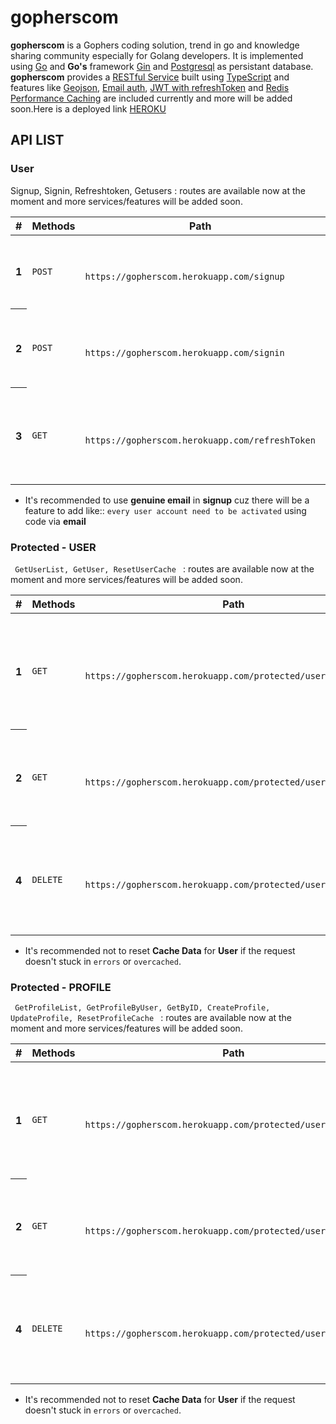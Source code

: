 # gopherscom

**gopherscom** is a Gophers coding solution, trend in go and knowledge sharing community especially for Golang developers. It is implemented using [Go](https://golang.org/) and **Go's** framework [Gin](https://github.com/gin-gonic) and [Postgresql](https://www.postgresql.org/) as persistant database. **gopherscom** provides a [RESTful Service](https://restfulapi.net/)
built using [TypeScript](https://www.typescriptlang.org/) and features like [Geojson](http://geojson.io/), [Email
auth](https://mail.google.com/), [JWT with refreshToken](http://www.passportjs.org/) and [Redis Performance Caching](https://redis.io/) are included currently and more will be
added soon.Here is a deployed link [HEROKU](https://gopherscom.herokuapp.com/)


##

##


## API LIST

### User
Signup, Signin, Refreshtoken, Getusers</code> : routes are available now at the moment and more services/features will
be added soon.
<table class="table table-hover">
    <thead>
        <tr>
            <th scope="col">#</th>
            <th scope="col">Methods</th>
            <th scope="col">Path</th>
            <th scope="col">Types</th>
            <th scope="col">Description</th>
        </tr>
    </thead>
    <tbody>
        <tr>
            <th scope="row">1</th>
            <td><code>POST</code></td>
            <td>
                <code>
                  https://gopherscom.herokuapp.com/signup
                </code>
            </td>
            <td><code>{String}</code></td>
            <td> <code>'/signUp'</code> route will allow you to save new user data to
                Database.<code>{ unique email is required }</code> </td>
        </tr>
        <tr>
            <th scope="row">2</th>
            <td><code>POST</code></td>
            <td>
                <code>
                https://gopherscom.herokuapp.com/signin
                </code>
            </td>
            <td><code>{String, String}</code></td>
            <td> <code>'/signIn'</code> route will allow you to login via database and generate
                two tokens.<code>accessToken</code> and <code>refreshToken</code>. </td>
        </tr>
        <tr>
            <th scope="row">3</th>
            <td><code>GET</code></td>
            <td>
                <code>
                 https://gopherscom.herokuapp.com/refreshToken
                </code>
            </td>
            <td><code>{String}</code></td>
            <td> <code>'/refreshToken'</code> route will allow you to refresh tokens without
                <code>sigining in</code> and
                <code>refreshToken</code>.<code>{ refreshToken need to be valid }</code> </td>
        </tr>
    </tbody>
</table>

- It's recommended to use **genuine email** in **signup** cuz there will be a feature to add like:: `every user account
need to be activated` using code via **email**

### Protected - USER
<code> GetUserList, GetUser, ResetUserCache </code> : routes are available now at the moment and more
services/features will be added soon.


<table class="table table-hover">
    <thead>
        <tr>
            <th scope="col">#</th>
            <th scope="col">Methods</th>
            <th scope="col">Path</th>
            <th scope="col">Types</th>
            <th scope="col">Description</th>
        </tr>
    </thead>
    <tbody>
        <tr>
            <th scope="row">1</th>
            <td><code>GET</code></td>
            <td>
                <code>
                    https://gopherscom.herokuapp.com/protected/user/list
                </code>
            </td>
            <td><code>{String, Objects, Slice}</code></td>
            <td> <code>'/'</code> route will allow you to fetach <code>users</code> data from
                <code>Postgresql/Redis</code>
                Database.<code>{ Authenitication with valid accessToken is required }</code> </td>
        </tr>
        <tr>
            <th scope="row">2</th>
            <td><code>GET</code></td>
            <td>
                <code>
                    https://gopherscom.herokuapp.com/protected/user?id={}
                </code>
            </td>
            <td><code>{String, Objects}</code></td>
            <td> <code>'/'</code> route will allow you to fetch only specific <code>User</code> based
                on <code>id</code>.<code>{ refreshToken need to be valid }</code> </td>
        </tr>
        <tr>
            <th scope="row">4</th>
            <td><code>DELETE</code></td>
            <td>
                <code>
                 https://gopherscom.herokuapp.com/protected/user/resetcache
                </code>
            </td>
            <td><code>{String}</code></td>
            <td> <code>'/'</code> route will allow you to reset all <code>User</code> data in 
                <code>Redis cache</code>.
                <code>{ Authenitication with valid accessToken is required }</code> . </td>
        </tr>
    </tbody>
</table>

- It's recommended not to reset **Cache Data** for **User** if the request doesn't stuck in `errors` or `overcached`.


### Protected - PROFILE
<code> GetProfileList, GetProfileByUser, GetByID, CreateProfile, UpdateProfile, ResetProfileCache </code> : routes are available now at the moment and more
services/features will be added soon.


<table class="table table-hover">
    <thead>
        <tr>
            <th scope="col">#</th>
            <th scope="col">Methods</th>
            <th scope="col">Path</th>
            <th scope="col">Types</th>
            <th scope="col">Description</th>
        </tr>
    </thead>
    <tbody>
        <tr>
            <th scope="row">1</th>
            <td><code>GET</code></td>
            <td>
                <code>
                    https://gopherscom.herokuapp.com/protected/user/list
                </code>
            </td>
            <td><code>{String, Objects, Slice}</code></td>
            <td> <code>'/'</code> route will allow you to fetach <code>users</code> data from
                <code>Postgresql/Redis</code>
                Database.<code>{ Authenitication with valid accessToken is required }</code> </td>
        </tr>
        <tr>
            <th scope="row">2</th>
            <td><code>GET</code></td>
            <td>
                <code>
                    https://gopherscom.herokuapp.com/protected/user?id={}
                </code>
            </td>
            <td><code>{String, Objects}</code></td>
            <td> <code>'/'</code> route will allow you to fetch only specific <code>User</code> based
                on <code>id</code>.<code>{ refreshToken need to be valid }</code> </td>
        </tr>
        <tr>
            <th scope="row">4</th>
            <td><code>DELETE</code></td>
            <td>
                <code>
                 https://gopherscom.herokuapp.com/protected/user/resetcache
                </code>
            </td>
            <td><code>{String}</code></td>
            <td> <code>'/'</code> route will allow you to reset all <code>User</code> data in 
                <code>Redis cache</code>.
                <code>{ Authenitication with valid accessToken is required }</code> . </td>
        </tr>
    </tbody>
</table>

- It's recommended not to reset **Cache Data** for **User** if the request doesn't stuck in `errors` or `overcached`.